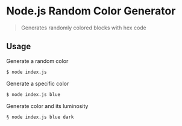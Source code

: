 # Node.js Random Color Generator

> Generates randomly colored blocks with hex code

## Usage

Generate a random color

```bash
$ node index.js
```

Generate a specific color

```bash
$ node index.js blue
```

Generate color and its luminosity

```bash
§ node index.js blue dark
```
